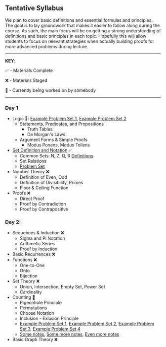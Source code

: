 ## Tentative Syllabus

We plan to cover basic definitions and essential formulas and principles.
The goal is to lay groundwork that makes it easier to follow along during the course. As such, the main focus will be on getting a strong understanding of definitions and basic principles in each topic. Hopefully this will allow students to focus on relevant strategies when actually building proofs for more advanced problems during lecture.

___

__KEY__:

✅ - Materials Complete

❌ - Materials Staged

🔨 - Currently being worked on by somebody

___

### Day 1

* Logic 🔨: [Example Problem Set 1](https://people.umass.edu/klement/100/logic-worksheet.html), [Example Problem Set 2](https://faculty.fordham.edu/klima/SymbolicLogic/Logic-Home-Exercises-1-PL.pdf)
    * Statements, Predicates, and Propositions
        * Truth Tables
        * De Morgan's Laws
    * Argument Forms & Simple Proofs
        * Modus Ponens, Modus Tollens
* [Set Definition and Notation](https://ocw.mit.edu/courses/electrical-engineering-and-computer-science/6-042j-mathematics-for-computer-science-spring-2015/readings/MIT6_042JS15_Session7.pdf) ✅
    * Common Sets: N, Z, Q, R [Definitions](https://ocw.mit.edu/courses/electrical-engineering-and-computer-science/6-042j-mathematics-for-computer-science-spring-2015/assignments/MIT6_042JS15_ps2.pdf)
    * Set Relations
    * [Problem Set](https://ocw.mit.edu/courses/electrical-engineering-and-computer-science/6-042j-mathematics-for-computer-science-spring-2015/assignments/MIT6_042JS15_ps2.pdf)
* Number Theory ❌
    * Definition of Even, Odd
    * Definition of Divisibility, Primes
    * Floor & Ceiling Function
* Proofs ❌
    * Direct Proof
    * Proof by Contradiction
    * Proof by Contrapositive

### Day 2:

* Sequences & Induction ❌
    * Sigma and Pi Notation
    * Arithmetic Series
    * Proof by Induction
* Basic Recurrences ❌
* Functions ❌
    * One-to-One
    * Onto
    * Bijection
* Set Theory ❌
    * Union, Intersection, Empty Set, Power Set
    * Cardinality
* Counting 🔨
    * Pigeonhole Principle
    * Permutations
    * Choose Notation
    * Inclusion - Exlusion Principle
    * [Example Problem Set 1](http://www.cs.hunter.cuny.edu/~saad/courses/dm/hw/hw1.pdf), [Example Problem Set 2](http://www.cs.hunter.cuny.edu/~saad/courses/dm/hw/hw2.pdf), [Example Problem Set 3](http://homepages.gac.edu/~holte/courses/mcs256/documents/countingprobs.pdf), [Example Problem Set 4](https://www3.nd.edu/~dgalvin1/10120/10120_S16/Topic06_6p6_Galvin.pdf)
    * [Some notes](http://www.cs.hunter.cuny.edu/~saad/courses/dm/notes/note2.pdf), [Some more notes](http://www.cs.hunter.cuny.edu/~saad/courses/dm/notes/note4.pdf), [Even more notes](https://www.inf.ed.ac.uk/teaching/courses/dmmr/slides/14-15/Ch6.pdf)
* Basic Graph Theory ❌
